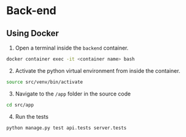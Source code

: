 # Back-end

## Using Docker
1. Open a terminal inside the ```backend``` container.
```bash
docker container exec -it <container name> bash
```
2. Activate the python virtual environment from inside the container.
```bash
source src/venv/bin/activate
```
3. Navigate to the ```/app``` folder in the source code
```bash
cd src/app
```
4. Run the tests
```bash
python manage.py test api.tests server.tests
```